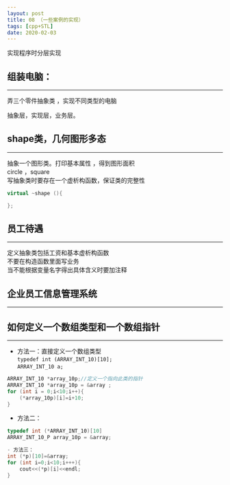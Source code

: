 ```yaml
---
layout: post
title: 08 （一些案例的实现）
tags: [cpp+STL]
date: 2020-02-03
---
```


实现程序时分层实现

## 组装电脑：
***
弄三个零件抽象类 ，实现不同类型的电脑

抽象层，实现层，业务层。

## shape类，几何图形多态
***
抽象一个图形类。打印基本属性 ，得到图形面积  
circle ，square      
写抽象类时要存在一个虚析构函数，保证类的完整性
```cpp
virtual ~shape (){

};
```
## 员工待遇
***
定义抽象类包括工资和基本虚析构函数  
不要在构造函数里面写业务  
当不能根据变量名字得出具体含义时要加注释  

## 企业员工信息管理系统
***


## 如何定义一个数组类型和一个数组指针
***

- 方法一：直接定义一个数组类型  
```typedef int (ARRAY_INT_10)[10];```  
```ARRAY_INT_10 a;```  
```cpp
ARRAY_INT_10 *array_10p;//定义一个指向此类的指针    
ARRAY_INT_10 *array_10p = &array ;
for (int i = 0;i<10;i++){
    (*array_10p)[i]=i+10;
}
```
- 方法二：
```cpp
typedef int (*ARRAY_INT_10)[10]
ARRAY_INT_10_P array_10p = &array;

- 方法三：
int (*p)[10]=&array;
for (int i=0;i<10;i+++){
    cout<<(*p)[i]<<endl;
}
```







